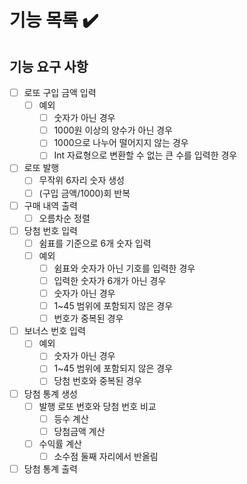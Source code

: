 # 기능 목록 ✔️

## 기능 요구 사항

- [ ] 로또 구입 금액 입력
  - [ ] 예외
    - [ ] 숫자가 아닌 경우
    - [ ] 1000원 이상의 양수가 아닌 경우
    - [ ] 1000으로 나누어 떨어지지 않는 경우
    - [ ] Int 자료형으로 변환할 수 없는 큰 수를 입력한 경우

- [ ] 로또 발행
  - [ ] 무작위 6자리 숫자 생성
  - [ ] (구입 금액/1000)회 반복

- [ ] 구매 내역 출력
  - [ ] 오름차순 정렬

- [ ] 당첨 번호 입력
  - [ ] 쉼표를 기준으로 6개 숫자 입력
  - [ ] 예외
    - [ ] 쉼표와 숫자가 아닌 기호를 입력한 경우 
    - [ ] 입력한 숫자가 6개가 아닌 경우
    - [ ] 숫자가 아닌 경우
    - [ ] 1~45 범위에 포함되지 않은 경우
    - [ ] 번호가 중복된 경우

- [ ] 보너스 번호 입력
  - [ ] 예외
    - [ ] 숫자가 아닌 경우
    - [ ] 1~45 범위에 포함되지 않은 경우
    - [ ] 당첨 번호와 중복된 경우

- [ ] 당첨 통계 생성
  - [ ] 발행 로또 번호와 당첨 번호 비교
    - [ ] 등수 계산
    - [ ] 당첨금액 계산
  - [ ] 수익률 계산
    - [ ] 소수점 둘째 자리에서 반올림

- [ ] 당첨 통계 출력